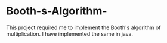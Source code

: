 # Booth-s-Algorithm-
This project required me to implement the Booth's algorithm of multiplication. I have implemented the same in java. 
